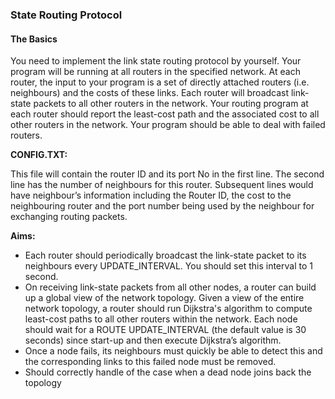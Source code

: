 ### State Routing Protocol
#### The Basics

You need to implement the link state routing protocol by yourself. Your program will be running at all routers in the specified network. At each router, the input to your program is a set of directly attached routers (i.e. neighbours) and the costs of these links. Each router will broadcast link-state packets to all other routers in the network. Your routing program at each router should report the least-cost path and the associated cost to all other routers in the network. Your program should be able to deal with failed routers.
  

**CONFIG.TXT:**  

This file will contain the router ID and its port No in the first line. The second line has the number of neighbours for this router. Subsequent lines would have neighbour’s information including the Router ID, the cost to the neighbouring router and the port number being used by the neighbour for exchanging routing packets.

**Aims:**  

* Each router should periodically broadcast the link-state packet to its neighbours every UPDATE_INTERVAL. You should set this interval to 1 second.
* On receiving link-state packets from all other nodes, a router can build up a global view of the network topology. Given a view of the entire network topology, a router should run Dijkstra's algorithm to compute least-cost paths to all other routers within the network. Each node should wait for a ROUTE UPDATE_INTERVAL (the default value is 30 seconds) since start-up and then execute Dijkstra’s algorithm.
* Once a node fails, its neighbours must quickly be able to detect this and the corresponding links to this failed node must be removed.
* Should correctly handle of the case when a dead node joins back the topology